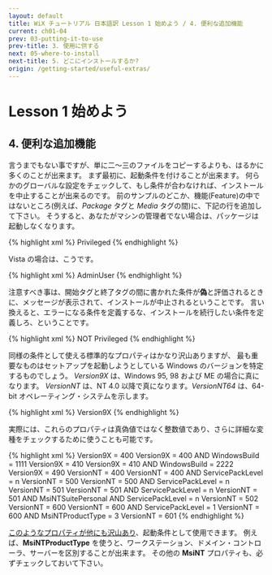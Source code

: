 ```yaml
---
layout: default
title: WiX チュートリアル 日本語訳 Lesson 1 始めよう / 4. 便利な追加機能
current: ch01-04
prev: 03-putting-it-to-use
prev-title: 3. 使用に供する
next: 05-where-to-install
next-title: 5. どこにインストールするか?
origin: /getting-started/useful-extras/
---
```

# Lesson 1 始めよう

## 4. 便利な追加機能

言うまでもない事ですが、単に二～三のファイルをコピーするよりも、はるかに多くのことが出来ます。
まず最初に、起動条件を付けることが出来ます。
何らかのグローバルな設定をチェックして、もし条件が合わなければ、インストールを中止することが出来るのです。
前のサンプルのどこか、機能(Feature)の中ではないところ(例えば、*Package* タグと *Media* タグの間)に、下記の行を追加して下さい。
そうすると、あなたがマシンの管理者でない場合は、パッケージは起動しなくなります。

{% highlight xml %}
<Condition Message="インストールするためには、管理者である必要があります。">
  Privileged
</Condition>
{% endhighlight %} 

Vista の場合は、こうです。

{% highlight xml %}
<Condition Message="インストールするためには、管理者である必要があります。">
  AdminUser
</Condition>
{% endhighlight %} 

注意すべき事は、開始タグと終了タグの間に書かれた条件が**偽**と評価されるときに、メッセージが表示されて、インストールが中止されるということです。
言い換えると、エラーになる条件を定義するな、インストールを続行したい条件を定義しろ、ということです。

{% highlight xml %}
<Condition Message="インストールするためには、管理者ではない必要があります。">
  NOT Privileged
</Condition>
{% endhighlight %} 

同様の条件として使える標準的なプロパティはかなり沢山ありますが、
最も重要なものはセットアップを起動しようとしている Windows のバージョンを特定するものでしょう。
*Version9X* は、Windows 95, 98 および ME の場合に真になります。
*VersionNT* は、NT 4.0 以降で真になります。*VersionNT64* は、64-bit オペレーティング・システムを示します。

{% highlight xml %}
<Condition Message='この製品は、Windows 95/98/ME でのみ動作します。'>
  Version9X
</Condition>
{% endhighlight %} 

実際には、これらのプロパティは真偽値ではなく整数値であり、さらに詳細な変種をチェックするために使うことも可能です。

{% highlight xml %}
<Condition Message='Windows 95'>
  Version9X = 400
</Condition>
<Condition Message='Windows 95 OSR2.5'>
  Version9X = 400 AND WindowsBuild = 1111
</Condition>
<Condition Message='Windows 98'>
  Version9X = 410
</Condition>
<Condition Message='Windows 98 SE'>
  Version9X = 410 AND WindowsBuild = 2222
</Condition>
<Condition Message='Windows ME'>
  Version9X = 490
</Condition>
<Condition Message='Windows NT4'>
  VersionNT = 400
</Condition>
<Condition Message='Windows NT4 SPn'>
  VersionNT = 400 AND ServicePackLevel = n
</Condition>
<Condition Message='Windows 2000'>
  VersionNT = 500
</Condition>
<Condition Message='Windows 2000 SPn'>
  VersionNT = 500 AND ServicePackLevel = n
</Condition>
<Condition Message='Windows XP'>
  VersionNT = 501
</Condition>
<Condition Message='Windows XP SPn'>
  VersionNT = 501 AND ServicePackLevel = n
</Condition>
<Condition Message='Windows XP Home SPn'>
  VersionNT = 501 AND MsiNTSuitePersonal AND ServicePackLevel = n
</Condition>
<Condition Message='Windows Server 2003'>
  VersionNT = 502
</Condition>
<Condition Message='Windows Vista'>
  VersionNT = 600
</Condition>
<Condition Message='Windows Vista SP1'>
  VersionNT = 600 AND ServicePackLevel = 1
</Condition>
<Condition Message='Windows Server 2008'>
  VersionNT = 600 AND MsiNTProductType = 3
</Condition>
<Condition Message='Windows 7'>
  VersionNT = 601
</Condition>
{% endhighlight %} 

[このようなプロパティが他にも沢山あり](https://msdn.microsoft.com/en-us/library/aa370905(VS.85).aspx#operating_system_properties)、起動条件として使用できます。
例えば、**MsiNTProductType** を使うと、ワークステーション、ドメイン・コントローラ、サーバーを区別することが出来ます。
その他の **MsiNT** プロパティも、必ずチェックしておいて下さい。